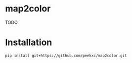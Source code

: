 # map2color 

TODO

# Installation 

```{python}
pip install git+https://github.com/peekxc/map2color.git
```
